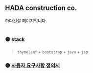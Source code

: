 ## HADA construction co.
하다건설 페이지입니다.
<br/>
<br />


### 🟡 stack
> `thymeleaf` + `bootstrap` + `java` + `jsp`

### 🟡 [사용자 요구사항 정의서](https://docs.google.com/spreadsheets/d/1xzmf3yr6bAhSSKembAg5LIuOUQ0WOdrV8g5s_kielEk/edit?usp=sharing "하다건설 사용자 요구사항 정의서")

